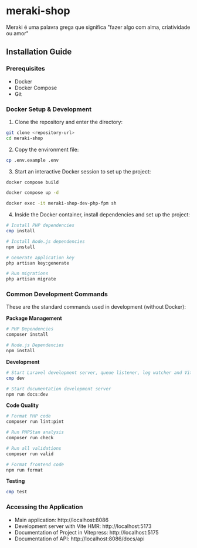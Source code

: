 # meraki-shop

Meraki é uma palavra grega que significa "fazer algo com alma, criatividade ou amor"

## Installation Guide

### Prerequisites

- Docker
- Docker Compose
- Git

### Docker Setup & Development

1. Clone the repository and enter the directory:

```sh
git clone <repository-url>
cd meraki-shop
```

2. Copy the environment file:

```sh
cp .env.example .env
```

3. Start an interactive Docker session to set up the project:

```sh
docker compose build

docker compose up -d

docker exec -it meraki-shop-dev-php-fpm sh
```


4. Inside the Docker container, install dependencies and set up the project:

```sh
# Install PHP dependencies
cmp install

# Install Node.js dependencies
npm install

# Generate application key
php artisan key:generate

# Run migrations
php artisan migrate
```


### Common Development Commands

These are the standard commands used in development (without Docker):

**Package Management**
```sh
# PHP Dependencies
composer install

# Node.js Dependencies
npm install
```

**Development**
```sh
# Start Laravel development server, queue listener, log watcher and Vite
cmp dev

# Start documentation development server
npm run docs:dev
```

**Code Quality**
```sh
# Format PHP code
composer run lint:pint

# Run PHPStan analysis
composer run check

# Run all validations
composer run valid

# Format frontend code
npm run format
```

**Testing**
```sh
cmp test
```

### Accessing the Application

- Main application: http://localhost:8086
- Development server with Vite HMR: http://localhost:5173
- Documentation of Project in Vitepress: http://localhost:5175
- Documentation of API: http://localhost:8086/docs/api
